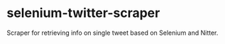 # selenium-twitter-scraper
Scraper for retrieving info on single tweet based on Selenium and Nitter.
